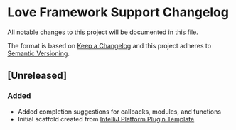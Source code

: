 <!-- Keep a Changelog guide -> https://keepachangelog.com -->

# Love Framework Support Changelog

All notable changes to this project will be documented in this file.

The format is based on [Keep a Changelog](http://keepachangelog.com/)
and this project adheres to [Semantic Versioning](http://semver.org/).

## [Unreleased]
### Added
- Added completion suggestions for callbacks, modules, and functions
- Initial scaffold created
  from [IntelliJ Platform Plugin Template](https://github.com/JetBrains/intellij-platform-plugin-template)


